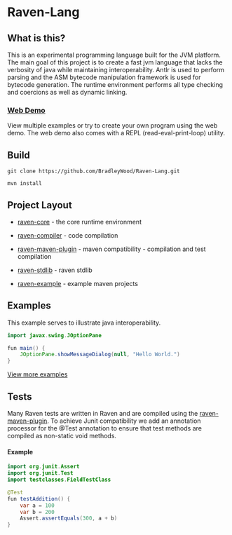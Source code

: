 # Raven-Lang

## What is this?

This is an experimental programming language built for the JVM platform. The main
goal of this project is to create a fast jvm language that lacks the verbosity
of java while maintaining interoperability. Antlr is used to perform parsing
and the ASM bytecode manipulation framework is used for bytecode generation.
The runtime environment performs all type checking and coercions as well
as dynamic linking.


### [Web Demo](http://bradleywood.me/tryraven.html)

View multiple examples or try to create your own program using
the web demo. The web demo also comes with a REPL (read-eval-print-loop)
utility.

## Build

```
git clone https://github.com/BradleyWood/Raven-Lang.git
```

```
mvn install
```

## Project Layout

- [raven-core](raven-core/src/main/java/org/raven/core) - the core runtime environment

- [raven-compiler](raven-compiler/src/main/java/org/raven) - code compilation

- [raven-maven-plugin](raven-maven-plugin/src/main/java/org/raven/maven) - maven compatibility - compilation and test compilation

- [raven-stdlib](raven-stdlib/src/main/raven/raven) - raven stdlib

- [raven-example](example) - example maven projects


## Examples

This example serves to illustrate java interoperability. 

``` Java
import javax.swing.JOptionPane

fun main() {
    JOptionPane.showMessageDialog(null, "Hello World.")
}
```

[View more examples](https://github.com/BradleyWood/TlDemo)


## Tests

Many Raven tests are written in Raven and are compiled using the
[raven-maven-plugin](raven-maven-plugin/src/main/java/org/raven/maven).
To achieve Junit compatibility we add an annotation processor for the
@Test annotation to ensure that test methods are compiled as non-static
void methods.

#### Example

```java
import org.junit.Assert
import org.junit.Test
import testclasses.FieldTestClass

@Test
fun testAddition() {
    var a = 100
    var b = 200
    Assert.assertEquals(300, a + b)
}
```
